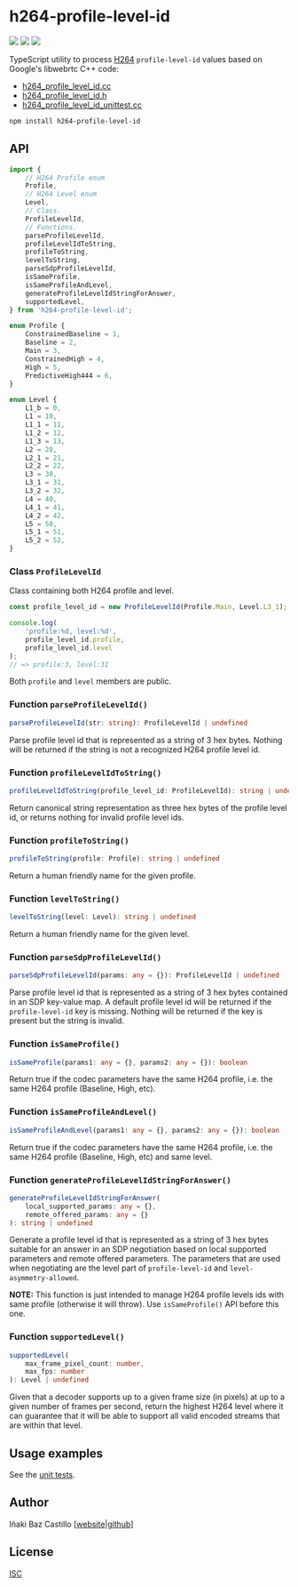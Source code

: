 # h264-profile-level-id

[![][npm-shield-h264-profile-level-id]][npm-h264-profile-level-id]
[![][github-actions-shield-h264-profile-level-id]][github-actions-h264-profile-level-id]
[![][opencollective-shield-mediasoup]][opencollective-mediasoup]

TypeScript utility to process [H264](https://tools.ietf.org/html/rfc6184) `profile-level-id` values based on Google's libwebrtc C++ code:

- [h264_profile_level_id.cc](https://webrtc.googlesource.com/src/+/refs/heads/main/api/video_codecs/h264_profile_level_id.cc)
- [h264_profile_level_id.h](https://webrtc.googlesource.com/src/+/refs/heads/main/api/video_codecs/h264_profile_level_id.h)
- [h264_profile_level_id_unittest.cc](https://webrtc.googlesource.com/src/+/refs/heads/main/api/video_codecs/test/h264_profile_level_id_unittest.cc)

```bash
npm install h264-profile-level-id
```

## API

```ts
import {
	// H264 Profile enum
	Profile,
	// H264 Level enum
	Level,
	// Class.
	ProfileLevelId,
	// Functions.
	parseProfileLevelId,
	profileLevelIdToString,
	profileToString,
	levelToString,
	parseSdpProfileLevelId,
	isSameProfile,
	isSameProfileAndLevel,
	generateProfileLevelIdStringForAnswer,
	supportedLevel,
} from 'h264-profile-level-id';
```

```ts
enum Profile {
	ConstrainedBaseline = 1,
	Baseline = 2,
	Main = 3,
	ConstrainedHigh = 4,
	High = 5,
	PredictiveHigh444 = 6,
}
```

```ts
enum Level {
	L1_b = 0,
	L1 = 10,
	L1_1 = 11,
	L1_2 = 12,
	L1_3 = 13,
	L2 = 20,
	L2_1 = 21,
	L2_2 = 22,
	L3 = 30,
	L3_1 = 31,
	L3_2 = 32,
	L4 = 40,
	L4_1 = 41,
	L4_2 = 42,
	L5 = 50,
	L5_1 = 51,
	L5_2 = 52,
}
```

### Class `ProfileLevelId`

Class containing both H264 profile and level.

```js
const profile_level_id = new ProfileLevelId(Profile.Main, Level.L3_1);

console.log(
	'profile:%d, level:%d',
	profile_level_id.profile,
	profile_level_id.level
);
// => profile:3, level:31
```

Both `profile` and `level` members are public.

### Function `parseProfileLevelId()`

```ts
parseProfileLevelId(str: string): ProfileLevelId | undefined
```

Parse profile level id that is represented as a string of 3 hex bytes. Nothing will be returned if the string is not a recognized H264 profile level id.

### Function `profileLevelIdToString()`

```ts
profileLevelIdToString(profile_level_id: ProfileLevelId): string | undefined
```

Return canonical string representation as three hex bytes of the profile level id, or returns nothing for invalid profile level ids.

### Function `profileToString()`

```ts
profileToString(profile: Profile): string | undefined
```

Return a human friendly name for the given profile.

### Function `levelToString()`

```ts
levelToString(level: Level): string | undefined
```

Return a human friendly name for the given level.

### Function `parseSdpProfileLevelId()`

```ts
parseSdpProfileLevelId(params: any = {}): ProfileLevelId | undefined
```

Parse profile level id that is represented as a string of 3 hex bytes contained in an SDP key-value map. A default profile level id will be returned if the `profile-level-id` key is missing. Nothing will be returned if the key is present but the string is invalid.

### Function `isSameProfile()`

```ts
isSameProfile(params1: any = {}, params2: any = {}): boolean
```

Return true if the codec parameters have the same H264 profile, i.e. the same H264 profile (Baseline, High, etc).

### Function `isSameProfileAndLevel()`

```ts
isSameProfileAndLevel(params1: any = {}, params2: any = {}): boolean
```

Return true if the codec parameters have the same H264 profile, i.e. the same H264 profile (Baseline, High, etc) and same level.

### Function `generateProfileLevelIdStringForAnswer()`

```ts
generateProfileLevelIdStringForAnswer(
	local_supported_params: any = {},
	remote_offered_params: any = {}
): string | undefined
```

Generate a profile level id that is represented as a string of 3 hex bytes suitable for an answer in an SDP negotiation based on local supported parameters and remote offered parameters. The parameters that are used when negotiating are the level part of `profile-level-id` and `level-asymmetry-allowed`.

**NOTE:** This function is just intended to manage H264 profile levels ids with same profile (otherwise it will throw). Use `isSameProfile()` API before this one.

### Function `supportedLevel()`

```ts
supportedLevel(
	max_frame_pixel_count: number,
	max_fps: number
): Level | undefined
```

Given that a decoder supports up to a given frame size (in pixels) at up to a given number of frames per second, return the highest H264 level where it can guarantee that it will be able to support all valid encoded streams that are within that level.

## Usage examples

See the [unit tests](src/tests/test.ts).

## Author

Iñaki Baz Castillo [[website](https://inakibaz.me)|[github](https://github.com/ibc/)]

## License

[ISC](./LICENSE)

[npm-shield-h264-profile-level-id]: https://img.shields.io/npm/v/h264-profile-level-id.svg
[npm-h264-profile-level-id]: https://npmjs.org/package/h264-profile-level-id
[github-actions-shield-h264-profile-level-id]: https://github.com/versatica/h264-profile-level-id/actions/workflows/h264-profile-level-id.yaml/badge.svg
[github-actions-h264-profile-level-id]: https://github.com/versatica/h264-profile-level-id/actions/workflows/h264-profile-level-id.yaml
[opencollective-shield-mediasoup]: https://img.shields.io/opencollective/all/mediasoup.svg
[opencollective-mediasoup]: https://opencollective.com/mediasoup/
